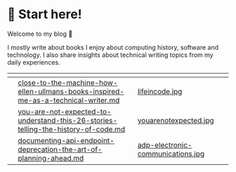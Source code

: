 # 👾 Start here!

Welcome to my blog :clap:

I mostly write about books I enjoy about computing history, software and technology. I also share insights about technical writing topics from my daily experiences.

<table data-view="cards"><thead><tr><th></th><th data-type="content-ref"></th><th data-hidden data-card-cover data-type="files"></th></tr></thead><tbody><tr><td></td><td><a href="close-to-the-machine-how-ellen-ullmans-books-inspired-me-as-a-technical-writer.md">close-to-the-machine-how-ellen-ullmans-books-inspired-me-as-a-technical-writer.md</a></td><td><a href="../.gitbook/assets/lifeincode.jpg">lifeincode.jpg</a></td></tr><tr><td></td><td><a href="you-are-not-expected-to-understand-this-26-stories-telling-the-history-of-code.md">you-are-not-expected-to-understand-this-26-stories-telling-the-history-of-code.md</a></td><td><a href="../.gitbook/assets/youarenotexpected.jpg">youarenotexpected.jpg</a></td></tr><tr><td></td><td><a href="documenting-api-endpoint-deprecation-the-art-of-planning-ahead.md">documenting-api-endpoint-deprecation-the-art-of-planning-ahead.md</a></td><td><a href="../.gitbook/assets/adp-electronic-communications.jpg">adp-electronic-communications.jpg</a></td></tr></tbody></table>
